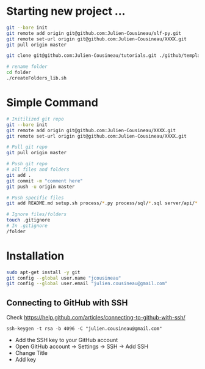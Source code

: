 # Starting new project ...
```bash
git --bare init
git remote add origin git@github.com:Julien-Cousineau/slf-py.git
git remote set-url origin git@github.com:Julien-Cousineau/XXXX.git
git pull origin master

git clone git@github.com:Julien-Cousineau/tutorials.git ./github/template

# rename folder
cd folder
./createFolders_lib.sh
```
# Simple Command
```bash
# Initilized git repo
git --bare init
git remote add origin git@github.com:Julien-Cousineau/XXXX.git
git remote set-url origin git@github.com:Julien-Cousineau/XXXX.git

# Pull git repo
git pull origin master

# Push git repo
# all files and folders
git add . 
git commit -m "comment here"
git push -u origin master

# Push specific files
git add README.md setup.sh process/*.py process/sql/*.sql server/api/*.js server/api/*.json server/*.sh

# Ignore files/folders
touch .gitignore
# In .gitignore
/folder

```

# Installation
```bash
sudo apt-get install -y git
git config --global user.name "jcousineau"
git config --global user.email "julien.cousineau@gmail.com"
```

## Connecting to GitHub with SSH
Check https://help.github.com/articles/connecting-to-github-with-ssh/
```
ssh-keygen -t rsa -b 4096 -C "julien.cousineau@gmail.com"
```
* Add the SSH key to your GitHub account 
* Open GitHub account -> Settings -> SSH -> Add SSH
* Change Title
* Add key

